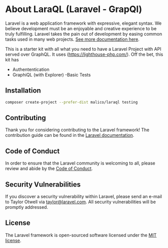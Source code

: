 # About LaraQL (Laravel - GrapQl)

Laravel is a web application framework with expressive, elegant syntax. We believe development must be an enjoyable and creative experience to be truly fulfilling. Laravel takes the pain out of development by easing common tasks used in many web projects. [See more documentation here](https://laravel.com/docs/).

This is a starter kit with all what you need to have a Laravel Project with API served over GraphQL. It uses (https://lighthouse-php.com/). Off the bet, this kit has
- Authententication
- GraphiQL (with Explorer)
-Basic Tests

## Installation
```bash 
composer create-project --prefer-dist malico/laraql testing
```

## Contributing

Thank you for considering contributing to the Laravel framework! The contribution guide can be found in the [Laravel documentation](https://laravel.com/docs/contributions).

## Code of Conduct

In order to ensure that the Laravel community is welcoming to all, please review and abide by the [Code of Conduct](https://laravel.com/docs/contributions#code-of-conduct).

## Security Vulnerabilities

If you discover a security vulnerability within Laravel, please send an e-mail to Taylor Otwell via [taylor@laravel.com](mailto:taylor@laravel.com). All security vulnerabilities will be promptly addressed.

## License

The Laravel framework is open-sourced software licensed under the [MIT license](https://opensource.org/licenses/MIT).
